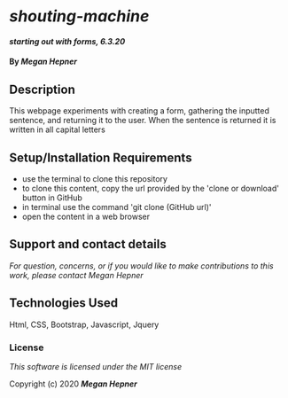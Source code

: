 # _shouting-machine_

#### _starting out with forms, 6.3.20_

#### By _**Megan Hepner**_

## Description
  This webpage experiments with creating a form, gathering the inputted sentence, and returning it to the user. When the sentence is returned it is written in all capital letters


## Setup/Installation Requirements

* use the terminal to clone this repository 
* to clone this content, copy the url provided by the 'clone or download' button in GitHub
* in terminal use the command 'git clone (GitHub url)'
* open the content in a web browser

## Support and contact details

_For question, concerns, or if you would like to make contributions to this work, please contact Megan Hepner_

## Technologies Used

Html, CSS, Bootstrap, Javascript, Jquery

### License

*This software is licensed under the MIT license*

Copyright (c) 2020 **_Megan Hepner_**
